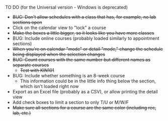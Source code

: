 TO DO (for the Universal version - Windows is deprecated)
* ~~BUG: Don't allow schedules with a class that has, for example, no lab sections open~~
* Click on the calendar view to "lock" a course
* ~~Make the boxes a little bigger, so it looks like you have more classes~~
* BUG: Include online courses (probably loaded similarly to appointment sections)
* ~~When you're on calendar "mode" or detail "mode," change the schedule being displayed when the selection changes~~
* ~~BUG: Count courses with the same number but different names as separate courses~~
  * ~~Test with KIN101~~
* BUG: Include whether something is an 8-week course
  * This information could be in the little info thing below the section, which isn't loaded right now
* Export as an Excel file (probably as a CSV), or allow printing the detail view
* Add check boxes to limit a section to only T/U or M/W/F
* ~~Make sure all sections for a course are the same color (including rec, lab, etc.)~~
